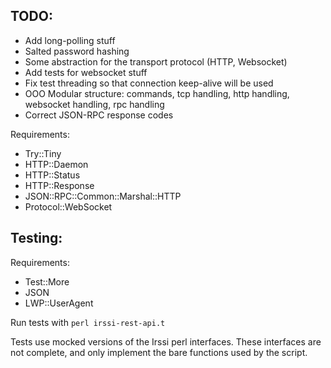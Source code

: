 TODO:
-----
 - Add long-polling stuff
 - Salted password hashing
 - Some abstraction for the transport protocol (HTTP, Websocket)
 - Add tests for websocket stuff
 - Fix test threading so that connection keep-alive will be used
 - OOO Modular structure: commands, tcp handling, http handling, websocket handling, rpc handling
 - Correct JSON-RPC response codes

Requirements:
 * Try::Tiny
 * HTTP::Daemon
 * HTTP::Status
 * HTTP::Response
 * JSON::RPC::Common::Marshal::HTTP
 * Protocol::WebSocket




Testing:
--------

Requirements:
 * Test::More
 * JSON
 * LWP::UserAgent

Run tests with `perl irssi-rest-api.t`

Tests use mocked versions of the Irssi perl interfaces. These interfaces are not complete, and only implement the bare functions used by the script.

